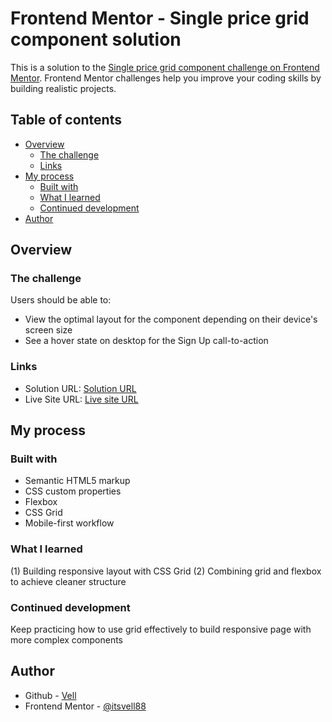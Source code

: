 # Frontend Mentor - Single price grid component solution

This is a solution to the [Single price grid component challenge on Frontend Mentor](https://www.frontendmentor.io/challenges/single-price-grid-component-5ce41129d0ff452fec5abbbc). Frontend Mentor challenges help you improve your coding skills by building realistic projects. 

## Table of contents

- [Overview](#overview)
  - [The challenge](#the-challenge)
  - [Links](#links)
- [My process](#my-process)
  - [Built with](#built-with)
  - [What I learned](#what-i-learned)
  - [Continued development](#continued-development)
- [Author](#author)


## Overview

### The challenge

Users should be able to:

- View the optimal layout for the component depending on their device's screen size
- See a hover state on desktop for the Sign Up call-to-action

### Links

- Solution URL: [Solution URL](https://www.frontendmentor.io/solutions/single-price-grid-component-css-grid-layout-SkqN5P02Kc)
- Live Site URL: [Live site URL](https://itsvell88.github.io/single-price-grid-component/)

## My process

### Built with

- Semantic HTML5 markup
- CSS custom properties
- Flexbox
- CSS Grid
- Mobile-first workflow

### What I learned

(1) Building responsive layout with CSS Grid 
(2) Combining grid and flexbox to achieve cleaner structure

### Continued development

Keep practicing how to use grid effectively to build responsive page with more complex components

## Author

- Github - [Vell](https://github.com/itsvell88)
- Frontend Mentor - [@itsvell88](https://www.frontendmentor.io/profile/itsvell88)
